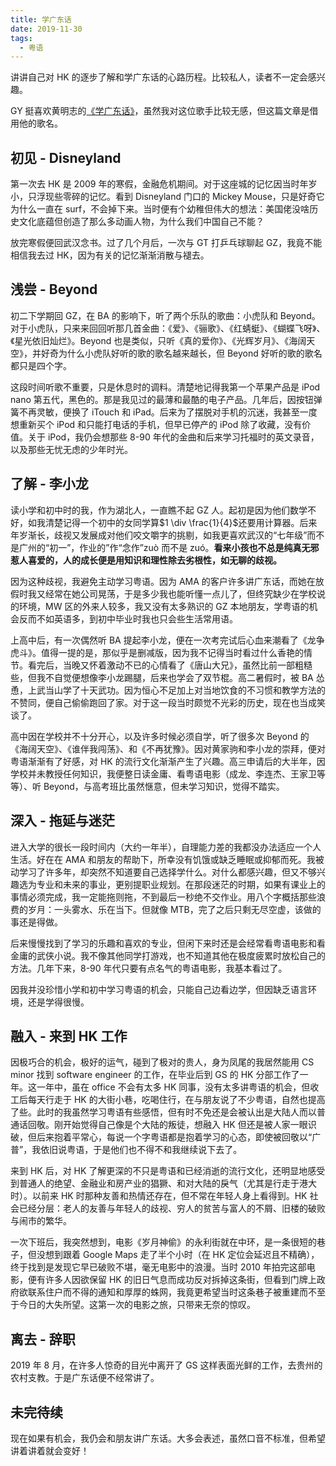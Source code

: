 ```yaml
---
title: 学广东话
date: 2019-11-30
tags:
  - 粤语
---
```


讲讲自己对 HK 的逐步了解和学广东话的心路历程。比较私人，读者不一定会感兴趣。

<!-- more -->

GY 挺喜欢黄明志的[《学广东话》](https://youtu.be/jxA4xQbDcyE)，虽然我对这位歌手比较无感，但这篇文章是借用他的歌名。

## 初见 - Disneyland

第一次去 HK 是 2009 年的寒假，金融危机期间。对于这座城的记忆因当时年岁小，只浮现些零碎的记忆。看到 Disneyland 门口的 Mickey Mouse，只是好奇它为什么一直在 surf，不会掉下来。当时便有个幼稚但伟大的想法：美国佬没啥历史文化底蕴但创造了那么多动画人物，为什么我们中国自己不能？

放完寒假便回武汉念书。过了几个月后，一次与 GT 打乒乓球聊起 GZ，我竟不能相信我去过 HK，因为有关的记忆渐渐消散与褪去。

## 浅尝 - Beyond

初二下学期回 GZ，在 BA 的影响下，听了两个乐队的歌曲：小虎队和 Beyond。对于小虎队，只来来回回听那几首金曲：《爱》、《骊歌》、《红蜻蜓》、《蝴蝶飞呀》、《星光依旧灿烂》。Beyond 也是类似，只听《真的爱你》、《光辉岁月》、《海阔天空》，并好奇为什么小虎队好听的歌的歌名越来越长，但 Beyond 好听的歌的歌名都只是四个字。

这段时间听歌不重要，只是休息时的调料。清楚地记得我第一个苹果产品是 iPod nano 第五代，黑色的。那是我见过的最薄和最酷的电子产品。几年后，因按钮弹簧不再灵敏，便换了 iTouch 和 iPad。后来为了摆脱对手机的沉迷，我甚至一度想重新买个 iPod 和只能打电话的手机，但早已停产的 iPod 除了收藏，没有价值。关于 iPod，我仍会想那些 8-90 年代的金曲和后来学习托福时的英文录音，以及那些无忧无虑的少年时光。

## 了解 - 李小龙

读小学和初中时的我，作为湖北人，一直瞧不起 GZ 人。起初是因为他们数学不好，如我清楚记得一个初中的女同学算$1 \div \frac{1}{4}$还要用计算器。后来年岁渐长，歧视又发展成对他们咬文嚼字的挑剔，如我更喜欢武汉的“七年级”而不是广州的“初一”，作业的”作“念作”zuò 而不是 zuó。**看来小孩也不总是纯真无邪惹人喜爱的，人的成长便是用知识和理性除去劣根性，如无聊的歧视。**

因为这种歧视，我避免主动学习粤语。因为 AMA 的客户许多讲广东话，而她在放假时我又经常在她公司晃荡，于是多少我也能听懂一点儿了，但终究缺少在学校说的环境，MW 区的外来人较多，我又没有太多熟识的 GZ 本地朋友，学粤语的机会反而不如英语多，到初中毕业时我也只会些生活常用语。

上高中后，有一次偶然听 BA 提起李小龙，便在一次考完试后心血来潮看了《龙争虎斗》。值得一提的是，那似乎是删减版，因为我不记得当时看过什么香艳的情节。看完后，当晚又怀着激动不已的心情看了《唐山大兄》，虽然比前一部粗糙些，但我不自觉便想像李小龙踢腿，后来也学会了双节棍。高二暑假时，被 BA 怂恿，上武当山学了十天武功。因为恒心不足加上对当地饮食的不习惯和教学方法的不赞同，便自己偷偷跑回了家。对于这一段当时颇觉不光彩的历史，现在也当成笑谈了。

高中因在学校并不十分开心，以及许多时候必须自学，听了很多次 Beyond 的《海阔天空》、《谁伴我闯荡》、和《不再犹豫》。因对黄家驹和李小龙的崇拜，便对粤语渐渐有了好感，对 HK 的流行文化渐渐产生了兴趣。高三申请后的大半年，因学校并未教授任何知识，我便整日读金庸、看粤语电影（成龙、李连杰、王家卫等等）、听 Beyond，与高考班比虽然惬意，但未学习知识，觉得不踏实。

## 深入 - 拖延与迷茫

进入大学的很长一段时间内（大约一年半），自理能力差的我都没办法适应一个人生活。好在在 AMA 和朋友的帮助下，所幸没有饥饿或缺乏睡眠或抑郁而死。我被动学习了许多年，却突然不知道要自己选择学什么。对什么都感兴趣，但又不够兴趣选为专业和未来的事业，更别提职业规划。在那段迷茫的时期，如果有课业上的事情必须完成，我一定能拖则拖，不到最后一秒绝不交作业。用八个字概括那些浪费的岁月：一头雾水、乐在当下。但就像 MTB，完了之后只剩无尽空虚，该做的事还是得做。

后来慢慢找到了学习的乐趣和喜欢的专业，但闲下来时还是会经常看粤语电影和看金庸的武侠小说。我不像其他同学打游戏，也不知道其他在极度疲累时放松自己的方法。几年下来，8-90 年代只要有点名气的粤语电影，我基本看过了。

因我并没珍惜小学和初中学习粤语的机会，只能自己边看边学，但因缺乏语言环境，还是学得很慢。

## 融入 - 来到 HK 工作

因极巧合的机会，极好的运气，碰到了极对的贵人，身为凤尾的我居然能用 CS minor 找到 software engineer 的工作，在毕业后到 GS 的 HK 分部工作了一年。这一年中，虽在 office 不会有太多 HK 同事，没有太多讲粤语的机会，但收工后每天行走于 HK 的大街小巷，吃喝住行，在与朋友说了不少粤语，自然也提高了些。此时的我虽然学习粤语有些感悟，但有时不免还是会被认出是大陆人而以普通话回敬。刚开始觉得自己像是个大陆的叛徒，想融入 HK 但还是被人家一眼识破，但后来抱着平常心，每说一个字粤语都是抱着学习的心态，即使被回敬以“广普”，我依旧说粤语，于是他们也不得不和我继续说下去了。

来到 HK 后，对 HK 了解更深的不只是粤语和已经消逝的流行文化，还明显地感受到普通人的绝望、金融业和房产业的猖獗、和对大陆的戾气（尤其是行走于港大时）。以前来 HK 时那种友善和热情还存在，但不常在年轻人身上看得到。HK 社会已经分层：老人的友善与年轻人的歧视、穷人的贫苦与富人的不屑、旧楼的破败与闹市的繁华。

一次下班后，我突然想到，电影《岁月神偷》的永利街就在中环，是一条很短的巷子，但没想到跟着 Google Maps 走了半个小时（在 HK 定位会延迟且不精确），终于找到是发现它早已破败不堪，毫无电影中的浪漫。当时 2010 年拍完这部电影，便有许多人因欲保留 HK 的旧日气息而成功反对拆掉这条街，但看到门牌上政府欲联系住户而不得的通知和厚厚的蛛网，我竟更希望当时这条巷子被重建而不至于今日的大失所望。这第一次的电影之旅，只带来无奈的惊叹。

## 离去 - 辞职

2019 年 8 月，在许多人惊奇的目光中离开了 GS 这样表面光鲜的工作，去贵州的农村支教。于是广东话便不经常讲了。

## 未完待续

现在如果有机会，我仍会和朋友讲广东话。大多会表述，虽然口音不标准，但希望讲着讲着就会变好！
